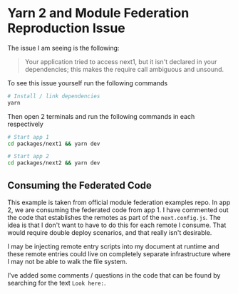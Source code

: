 # Yarn 2 and Module Federation Reproduction Issue

The issue I am seeing is the following:
> Your application tried to access next1, but it isn't declared in your dependencies; this makes the require call ambiguous and unsound.

To see this issue yourself run the following commands

```bash
# Install / link dependencies
yarn
```

Then open 2 terminals and run the following commands in each respectively

```bash
# Start app 1
cd packages/next1 && yarn dev
```

```bash
# Start app 2
cd packages/next2 && yarn dev
```

## Consuming the Federated Code

This example is taken from official module federation examples repo. In app 2, we are consuming the federated code from app 1. I have commented out the code that establishes the remotes as part of the `next.config.js`. The idea is that I don't want to have to do this for each remote I consume. That would require double deploy scenarios, and that really isn't desirable.

I may be injecting remote entry scripts into my document at runtime and these remote entries could live on completely separate infrastructure where I may not be able to walk the file system.

I've added some comments / questions in the code that can be found by searching for the text `Look here:`.